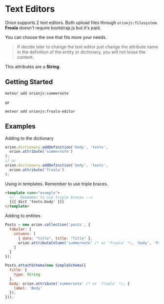 # Text Editors

Orion supports 2 text editors. Both upload files through ```orionjs:filesystem```.
**Froala** doesn't require bootstrap.js but it's paid.

You can choose the one that fits more your needs.

> If decide later to change the text editor just change the attribute name in the
definition of the entity or dictionary, you will not loose the content.

This attributes are a **String**.

## Getting Started

```
meteor add orionjs:summernote
```
or
``` 
meteor add orionjs:froala-editor
```

## Examples

Adding to the dictionary

```js
orion.dictionary.addDefinition('body', 'texts', 
  orion.attribute('summernote')
);
// or 
orion.dictionary.addDefinition('body', 'texts', 
  orion.attribute('froala')
);
```

Using in templates. Remember to use triple braces.

```html
<template name="example">
  <!-- Remember to use triple braces -->
  {{{ dict 'texts.body' }}}
</template>
```

Adding to entities

```js
Posts = new orion.collection('posts', {
  tabular: {
    columns: [
      { data: "title", title: "Title" },
      orion.attributeColumn('summernote' /* or 'froala' */, 'body', 'Preview')
    ]
  }
});

Posts.attachSchema(new SimpleSchema({
  title: {
    type: String
  },
  body: orion.attribute('summernote' /* or 'froala' */, {
    label: 'Body'
  }),
}));
```
